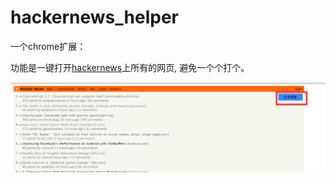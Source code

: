 # hackernews_helper

一个chrome扩展：

功能是一键打开[hackernews](https://news.ycombinator.com/news)上所有的网页,
避免一个个打个。


![效果图](/view.png)
